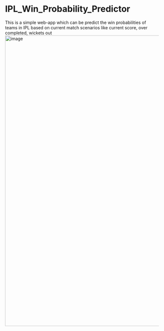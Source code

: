 # IPL_Win_Probability_Predictor
This is a simple web-app which can be predict the win probabilities of teams in IPL based on current match scenarios like current score, over completed, wickets out
<img width="954" alt="image" src="https://github.com/bharat6174/IPL_Win_Probability_Predictor/assets/108732371/3ea69343-9098-4317-9a27-fc54f63064ff">
